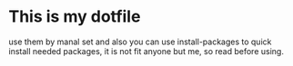 # This is my dotfile
use them by manal set and also you can use install-packages to quick install needed packages, it is not fit anyone but me, so read before using.

